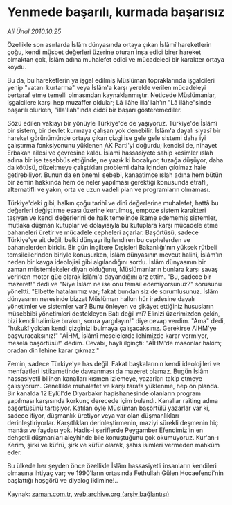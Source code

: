 # Yenmede başarılı, kurmada başarısız

*Ali Ünal 2010.10.25*

<td class="columnist-detail">
<p>Özellikle son asırlarda İslâm dünyasında ortaya çıkan İslâmî hareketlerin çoğu, kendi müsbet değerleri üzerine oturan inşa edici birer hareket olmaktan çok, İslâm adına muhalefet edici ve mücadeleci bir karakter ortaya koydu.</p>
<p>
<div id="haberMetinDiv">
<p>Bu da, bu hareketlerin ya işgal edilmiş Müslüman topraklarında işgalcileri yenip "vatanı kurtarma" veya İslâm'a karşı yerelde verilen mücadeleyi bertaraf etme temelli olmasından kaynaklanmıştır. Neticede Müslümanlar, işgalcilere karşı hep muzaffer oldular; Lâ ilâhe illa'llah'ın "Lâ ilâhe"sinde başarılı olurken, "illa'llah"ında ciddî bir başarı gösteremediler.
<p>Sözü edilen vakıayı bir yönüyle Türkiye'de de yaşıyoruz. Türkiye'de İslâmî bir sistem, bir devlet kurmaya çalışan yok denebilir. İslâm'a dayalı siyasî bir hareket görünümünde ortaya çıkan çizgi ise gele gele sistemi daha iyi çalıştırma fonksiyonunu yüklenen AK Parti'yi doğurdu; kendisi de, nihayet Erbakan ailesi ve çevresine kaldı. İslami hassasiyete sahip kesimler ıslah adına bir işe teşebbüs ettiğinde, ne yazık ki bocalıyor, tuzağa düşüyor, daha da kötüsü, düzeltmeye çalıştıkları problemi daha içinden çıkılmaz hale getirebiliyor. Bunun da en önemli sebebi, kanaatimce ıslah adına hem bütün bir zemin hakkında hem de neler yapılması gerektiği konusunda etraflı, alternatifli ve yakın, orta ve uzun vadeli plan ve programların olmaması.
<p>Türkiye'deki gibi, halkın çoğu tarihî ve dinî değerlerine muhalefet, hattâ bu değerleri değiştirme esası üzerine kurulmuş, empoze sistem karakteri taşıyan ve kendi değerlerini de halk temelinde ikame edememiş sistemler, mutlaka düşman kutuplar ve dolayısıyla bu kutuplara karşı mücadele etme bahaneleri üretir ve mücadele cepheleri açarlar. Başörtüsü, sadece Türkiye'ye ait değil, belki dünyayı ilgilendiren bu cephelerden ve bahanelerden biridir. Bir gün İngiltere Dışişleri Bakanlığı'nın yüksek rütbeli temsilcilerinden biriyle konuşurken, İslâm dünyasının mevcut halini, İslâm'ın neden bir kavga ideolojisi gibi algılandığını sordu. İslâm dünyasının bir zaman müstemlekeler diyarı olduğunu, Müslümanların bunlara karşı savaş verirken motor güç olarak İslâm'a dayandığını arz ettim. "Bu, sadece bir mazeret!" dedi ve "Niye İslâm ne ise onu temsil edemiyorsunuz?" sorusunu yöneltti. "Elbette hatalarımız var; fakat bundan siz de sorumlusunuz. İslâm dünyasının neresinde bizzat Müslüman halkın hür iradesine dayalı yönetimler ve sistemler var? Bunu önleyen ve şikâyet ettiğiniz hususların müsebbibi yönetimleri destekleyen Batı değil mi? Elinizi üzerimizden çekin, bizi kendi halimize bırakın, sonra yargılayın!" diye cevap verdim. "Ama" dedi, "hukukî yoldan kendi çizginizi bulmaya çalışacaksınız. Gerekirse AİHM'ye başvuracaksınız!" "AİHM, İslâmî meselelerde lehimizde karar vermiyor, meselâ başörtüsü!" dedim. Cevabı, hayli ilginçti: "AİHM'de masonlar hakim; oradan din lehine karar çıkmaz."
<p>Zemin, sadece Türkiye'ye has değil. Fakat başkalarının kendi ideolojileri ve menfaatleri istikametinde davranması da mazeret olamaz. Bugün İslâm hassasiyetli bilinen kanalları kısmen izlemeye, yazarları takip etmeye çalışıyorum. Genellikle muhalefet ve karşı tarafa yüklenme, hep ön planda. Bir kanalda 12 Eylül'de Diyarbakır hapishanesinde olanların program yapılması karşısında korkunç derecede içim bulandı. Kanallar raiting adına başörtüsünü tartışıyor. Katılan öyle Müslüman başörtülü yazarlar var ki, sadece itiyor, düşmanlık üretiyor veya var olan düşmanlıkları derinleştiriyorlar. Karşıtlıkları derinleştirmenin, maziyi sürekli deşmenin hiç manâsı ve faydası yok. Hadis-i şeriflerde Peygamber Efendimiz'in en dehşetli düşmanları aleyhinde bile konuştuğunu çok okumuyoruz. Kur'an-ı Kerim, şirki ve küfrü, şirk ve küfür olarak, şahıs isimleri vermeden mahkûm eder.
<p>Bu ülkede her şeyden önce özellikle İslâm hassasiyetli insanların kendileri olmasına ihtiyaç var; ve 1990'ların ortasında Fethullah Gülen Hocaefendi'nin başlattığı hoşgörü ve diyalog iklimine!.. </p></p></p></p></p></div>
</p>
<a href="http://web.archive.org/web/20110105094445/mailto:ali.unal@zaman.com.tr">
</a></td>

Kaynak: [zaman.com.tr](http://zaman.com.tr/yazar.do?yazino=1044538), [web.archive.org (arşiv bağlantısı)](http://web.archive.org/web/20110105094445/http://www.zaman.com.tr:80/yazar.do?yazino=1044538)
